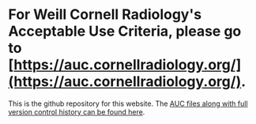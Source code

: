 # For Weill Cornell Radiology's Acceptable Use Criteria, please go to [https://auc.cornellradiology.org/](https://auc.cornellradiology.org/).

This is the github repository for this website.  The [AUC files along with full version control history can be found here](https://github.com/cornellradiology/wcmcauc/tree/master/docs/auc_files).
